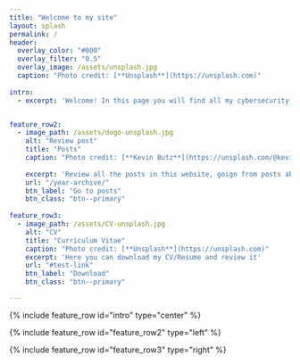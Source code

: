 ```yaml
---
title: "Welcome to my site"
layout: splash
permalink: /
header:
  overlay_color: "#000"
  overlay_filter: "0.5"
  overlay_image: /assets/unsplash.jpg
  caption: "Photo credit: [**Unsplash**](https://unsplash.com)"
  
intro:
  - excerpt: 'Welcome! In this page you will find all my cybersecurity journy and private investigation I perform. Feel free to get in touch through my social media'


feature_row2:
  - image_path: /assets/dogo-unsplash.jpg
    alt: "Review post"
    title: "Posts"
    caption: "Photo credit: [**Kevin Butz**](https://unsplash.com/@kevin_butz?utm_source=unsplash&utm_medium=referral&utm_content=creditCopyText)"
  
    excerpt: 'Review all the posts in this website, goign from posts about malware analysis to HackTheBox challenges and more. The picture is a dogo, !nothing to do with the posts!'
    url: "/year-archive/"
    btn_label: "Go to posts"
    btn_class: "btn--primary"
    
feature_row3:
  - image_path: /assets/CV-unsplash.jpg
    alt: "CV"
    title: "Curriculum Vitae"
    caption: "Photo credit: [**Unsplash**](https://unsplash.com)"
    excerpt: 'Here you can download my CV/Resume and review it'
    url: "#test-link"
    btn_label: "Download"
    btn_class: "btn--primary"

---
```


{% include feature_row id="intro" type="center" %}

{% include feature_row id="feature_row2" type="left" %}

{% include feature_row id="feature_row3" type="right" %}
